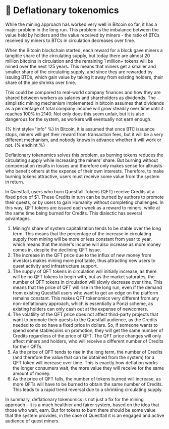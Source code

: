 # 💸 Deflationary tokenomics

While the mining approach has worked very well in Bitcoin so far, it has a major problem in the long run. This problem is the imbalance between the value held by holders and the value received by miners - the ratio of BTCs received by miners to BTCs in circulation decreases over time.

When the Bitcoin blockchain started, each reward for a block gave miners a tangible share of the circulating supply, but today there are almost 20 million bitcoins in circulation and the remaining 1 million+ tokens will be mined over the next 125 years. This means that miners get a smaller and smaller share of the circulating supply, and since they are rewarded by issuing BTCs, which gain value by taking it away from existing holders, their share of the pie shrinks over time.

This could be compared to real-world company finances and how they are shared between workers as salaries and shareholders as dividends. The simplistic mining mechanism implemented in bitcoin assumes that dividends as a percentage of total company income will grow steadily over time until it reaches 100% in 2140. Not only does this seem unfair, but it is also dangerous for the system, as workers will eventually not earn enough.

{% hint style="info" %}
In Bitcoin, it is assumed that once BTC issuance stops, miners will get their reward from transaction fees, but it will be a very different mechanism, and nobody knows in advance whether it will work or not.
{% endhint %}

Deflationary tokenomics solves this problem, as burning tokens reduces the circulating supply while increasing the miners' share. But burning without compensation results in losses and therefore only makes sense for altruists who benefit others at the expense of their own interests. Therefore, to make burning tokens attractive, users must receive some value from the system in return.

In Questfall, users who burn Questfall Tokens (QFT) receive Credits at a fixed price of $1. These Credits in turn can be burned by authors to promote their quests, or by users to gain Humanity without completing challenges. In this way, QFT tokens are issued each week as a reward to miners, while at the same time being burned for Credits. This dialectic has several advantages.

1. Mining's share of system capitalization tends to be stable over the long term. This means that the percentage of the increase in circulating supply from mining will be more or less constant from year to year, which means that the miner's income will also increase as more money comes in, despite the declining QFT issue.
2. The increase in the QFT price due to the influx of new money from investors makes mining more profitable, thus attracting new users to quest activity and infrastructure support.
3. The supply of QFT tokens in circulation will initially increase, as there will be no QFT tokens to begin with, but as the market saturates, the number of QFT tokens in circulation will slowly decrease over time. This means that the price of QFT will rise in the long run, even if the demand from existing Questfall users who want to get an edge on the platform remains constant. This makes QFT tokenomics very different from any non-deflationary approach, which is essentially a Ponzi scheme, as existing holders can only cash out at the expense of newcomers.
4. The volatility of the QFT price does not affect third-party projects that want to promote their quests to the Questfall audience, as the Credits needed to do so have a fixed price in dollars. So, if someone wants to spend some stablecoins on promotion, they will get the same number of Credits regardless of the price of QFT. The QFT price changes will only affect miners and holders, who will receive a different number of Credits for their QFTs.
5. As the price of QFT tends to rise in the long term, the number of Credits (and therefore the value that can be obtained from the system) for a QFT token will increase over time. This is exactly how deflation works - the longer consumers wait, the more value they will receive for the same amount of money.
6. As the price of QFT falls, the number of tokens burned will increase, as more QFTs will have to be burned to obtain the same number of Credits. This leads to a rapid trend reversal due to a shrinking circulating supply.

In summary, deflationary tokenomics is not just a fix for the mining approach - it is a much healthier and fairer system, based on the idea that those who wait, earn. But for tokens to burn there should be some value that the system provides, in the case of Questfall it is an engaged and active audience of quest miners.
